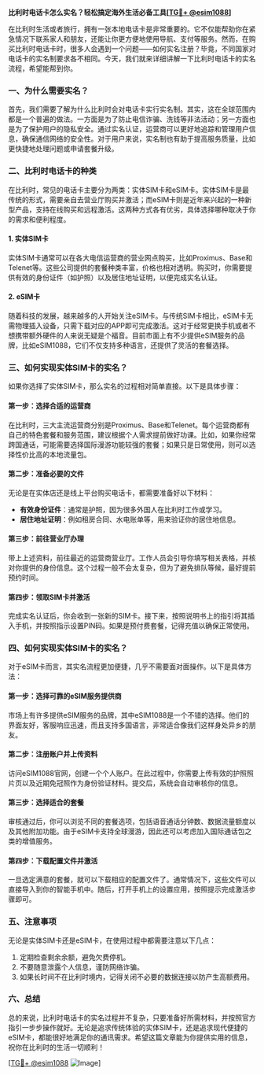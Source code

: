 **比利时电话卡怎么实名？轻松搞定海外生活必备工具[[TG💪+ @esim1088](https://t.me/s/esim1088)]**

在比利时生活或者旅行，拥有一张本地电话卡是非常重要的。它不仅能帮助你在紧急情况下联系家人和朋友，还能让你更方便地使用导航、支付等服务。然而，在购买比利时电话卡时，很多人会遇到一个问题——如何实名注册？毕竟，不同国家对电话卡的实名制要求各不相同。今天，我们就来详细讲解一下比利时电话卡的实名流程，希望能帮到你。

### 一、为什么需要实名？

首先，我们需要了解为什么比利时会对电话卡实行实名制。其实，这在全球范围内都是一个普遍的做法。一方面是为了防止电信诈骗、洗钱等非法活动；另一方面也是为了保护用户的隐私安全。通过实名认证，运营商可以更好地追踪和管理用户信息，确保通信网络的安全性。对于用户来说，实名制也有助于提高服务质量，比如更快捷地处理问题或申请套餐升级。

### 二、比利时电话卡的种类

在比利时，常见的电话卡主要分为两类：实体SIM卡和eSIM卡。实体SIM卡是最传统的形式，需要亲自去营业厅购买并激活；而eSIM卡则是近年来兴起的一种新型产品，支持在线购买和远程激活。这两种方式各有优劣，具体选择哪种取决于你的需求和便利程度。

#### 1. 实体SIM卡
实体SIM卡通常可以在各大电信运营商的营业网点购买，比如Proximus、Base和Telenet等。这些公司提供的套餐种类丰富，价格也相对透明。购买时，你需要提供有效的身份证件（如护照）以及居住地址证明，以便完成实名认证。

#### 2. eSIM卡
随着科技的发展，越来越多的人开始关注eSIM卡。与传统SIM卡相比，eSIM卡无需物理插入设备，只需下载对应的APP即可完成激活。这对于经常更换手机或者不想携带额外硬件的人来说无疑是个福音。目前市面上有不少提供eSIM服务的品牌，比如eSIM1088，它们不仅支持多种语言，还提供了灵活的套餐选择。

### 三、如何实现实体SIM卡的实名？

如果你选择了实体SIM卡，那么实名的过程相对简单直接。以下是具体步骤：

#### 第一步：选择合适的运营商
在比利时，三大主流运营商分别是Proximus、Base和Telenet。每个运营商都有自己的特色套餐和服务范围，建议根据个人需求提前做好功课。比如，如果你经常跨国通话，可能需要选择国际漫游功能较强的套餐；如果只是日常使用，则可以选择性价比高的本地流量包。

#### 第二步：准备必要的文件
无论是在实体店还是线上平台购买电话卡，都需要准备好以下材料：
- **有效身份证件**：通常是护照，因为很多外国人在比利时工作或学习。
- **居住地址证明**：例如租房合同、水电账单等，用来验证你的居住地信息。

#### 第三步：前往营业厅办理
带上上述资料，前往最近的运营商营业厅。工作人员会引导你填写相关表格，并核对你提供的身份信息。这个过程一般不会太复杂，但为了避免排队等候，最好提前预约时间。

#### 第四步：领取SIM卡并激活
完成实名认证后，你会收到一张新的SIM卡。接下来，按照说明书上的指引将其插入手机，并按照指示设置PIN码。如果是预付费套餐，记得充值以确保正常使用。

### 四、如何实现实体SIM卡的实名？

对于eSIM卡而言，其实名流程更加便捷，几乎不需要面对面操作。以下是具体方法：

#### 第一步：选择可靠的eSIM服务提供商
市场上有许多提供eSIM服务的品牌，其中eSIM1088是一个不错的选择。他们的界面友好，客服响应迅速，而且支持多国语言，非常适合像我们这样身处异乡的朋友。

#### 第二步：注册账户并上传资料
访问eSIM1088官网，创建一个个人账户。在此过程中，你需要上传有效的护照照片页以及近期免冠照作为身份验证材料。提交后，系统会自动审核你的信息。

#### 第三步：选择适合的套餐
审核通过后，你可以浏览不同的套餐选项，包括语音通话分钟数、数据流量额度以及其他附加功能。由于eSIM卡支持全球漫游，因此还可以考虑加入国际通话包之类的增值服务。

#### 第四步：下载配置文件并激活
一旦选定满意的套餐，就可以下载相应的配置文件了。通常情况下，这些文件可以直接导入到你的智能手机中。随后，打开手机上的设置应用，按照提示完成激活步骤即可。

### 五、注意事项

无论是实体SIM卡还是eSIM卡，在使用过程中都需要注意以下几点：
1. 定期检查剩余余额，避免欠费停机。
2. 不要随意泄露个人信息，谨防网络诈骗。
3. 如果长时间不在比利时境内，记得关闭不必要的数据连接以防产生高额费用。

### 六、总结

总的来说，比利时电话卡的实名过程并不复杂，只要准备好所需材料，并按照官方指引一步步操作就好。无论是追求传统体验的实体SIM卡，还是追求现代便捷的eSIM卡，都能很好地满足你的通讯需求。希望这篇文章能为你提供实用的信息，祝你在比利时的生活一切顺利！

[[TG💪+ @esim1088](https://t.me/s/esim1088) ![Image](https://i.postimg.cc/4NQfJmqS/Snipaste-2025-05-13-00-14-12.png)]